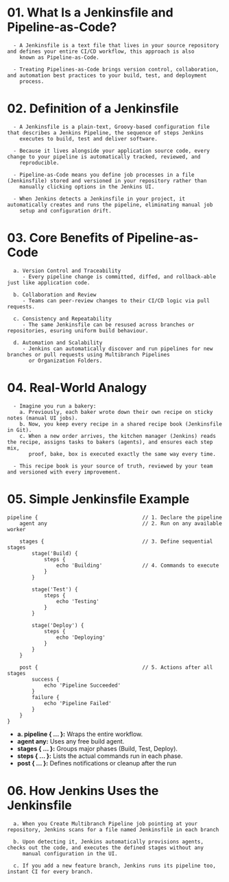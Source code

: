 # 01. What Is a Jenkinsfile and Pipeline-as-Code?
      - A Jenkinsfile is a text file that lives in your source repository and defines your entire CI/CD workflow, this approach is also
        known as Pipeline-as-Code.
      
      - Treating Pipelines-as-Code brings version control, collaboration, and automation best practices to your build, test, and deployment
        process.


# 02. Definition of a Jenkinsfile
      - A Jenkinsfile is a plain-text, Groovy-based configuration file that describes a Jenkins Pipeline, the sequence of steps Jenkins
        executes to build, test and deliver software.

      - Because it lives alongside your application source code, every change to your pipeline is automatically tracked, reviewed, and
        reproducible.
      
      - Pipeline-as-Code means you define job processes in a file (Jenkinsfile) stored and versioned in your repository rather than 
        manually clicking options in the Jenkins UI.
      
      - When Jenkins detects a Jenkinsfile in your project, it automatically creates and runs the pipeline, eliminating manual job
        setup and configuration drift.


# 03. Core Benefits of Pipeline-as-Code
      a. Version Control and Traceability
         - Every pipeline change is committed, diffed, and rollback-able just like application code.
      
      b. Collaboration and Review
         - Teams can peer-review changes to their CI/CD logic via pull requests.
      
      c. Consistency and Repeatability
         - The same Jenkinsfile can be resused across branches or repositories, esuring uniform build behaviour.
      
      d. Automation and Scalability
         - Jenkins can automatically discover and run pipelines for new branches or pull requests using Multibranch Pipelines
           or Organization Folders.


# 04. Real-World Analogy
      - Imagine you run a bakery:
        a. Previously, each baker wrote down their own recipe on sticky notes (manual UI jobs).
        b. Now, you keep every recipe in a shared recipe book (Jenkinsfile in Git).
        c. When a new order arrives, the kitchen manager (Jenkins) reads the recipe, assigns tasks to bakers (agents), and ensures each step mix, 
           proof, bake, box is executed exactly the same way every time.
      
      - This recipe book is your source of truth, reviewed by your team and versioned with every improvement.


# 05. Simple Jenkinsfile Example

```
pipeline {                                  // 1. Declare the pipeline
    agent any                               // 2. Run on any available worker

    stages {                                // 3. Define sequential stages
        stage('Build) {
            steps {
                echo 'Building'             // 4. Commands to execute
            }
        }

        stage('Test') {
            steps {
                echo 'Testing'
            }
        }

        stage('Deploy') {
            steps {
                echo 'Deploying'
            }
        }
    }

    post {                                  // 5. Actions after all stages
        success {
            echo 'Pipeline Succeeded'
        }
        failure {
            echo 'Pipeline Failed'
        }
    }
}
```

- **a. pipeline { … }:** Wraps the entire workflow.
- **agent any:** Uses any free build agent.
- **stages { … }:** Groups major phases (Build, Test, Deploy).
- **steps { … }:** Lists the actual commands run in each phase.
- **post { … }:** Defines notifications or cleanup after the run



# 06. How Jenkins Uses the Jenkinsfile
      
      a. When you Create Multibranch Pipeline job pointing at your repository, Jenkins scans for a file named Jenkinsfile in each branch

      b. Upon detecting it, Jenkins automatically provisions agents, checks out the code, and executes the defined stages without any
         manual configuration in the UI.
      
      c. If you add a new feature branch, Jenkins runs its pipeline too, instant CI for every branch.
